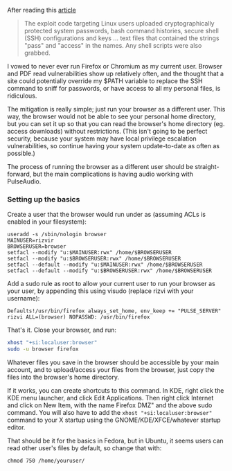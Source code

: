 After reading this [article](http://arstechnica.com/security/2015/08/0-day-attack-on-firefox-users-stole-password-and-key-data-patch-now/)

> The exploit code targeting Linux users uploaded cryptographically protected system passwords, bash command histories, secure shell (SSH) configurations and keys ... text files that contained the strings "pass" and "access" in the names. Any shell scripts were also grabbed.


I vowed to never ever run Firefox or Chromium as my current user. Browser and PDF read vulnerabilities show up relatively often, and the thought that a site could potentially override my $PATH variable to replace the SSH command to sniff for passwords, or have access to all my personal files, is ridiculous.

The mitigation is really simple; just run your browser as a different user. This way, the browser would not be able to see your personal home directory, but you can set it up so that you can read the browser's home directory (eg. access downloads) without restrictions. 
(This isn't going to be perfect security, because your system may have local privilege escalation vulnerabilities, so continue having your system update-to-date as often as possible.)

The process of running the browser as a different user should be straight-forward, but the main complications is having audio working with PulseAudio.


### Setting up the basics

Create a user that the browser would run under as (assuming ACLs is enabled in your filesystem):

```
useradd -s /sbin/nologin browser
MAINUSER=rizvir
BROWSERUSER=browser
setfacl --modify "u:$MAINUSER:rwx" /home/$BROWSERUSER
setfacl --modify "u:$BROWSERUSER:rwx" /home/$BROWSERUSER
setfacl --default --modify "u:$MAINUSER:rwx" /home/$BROWSERUSER
setfacl --default --modify "u:$BROWSERUSER:rwx" /home/$BROWSERUSER
```

Add a sudo rule as root to allow your current user to run your browser as your user, by appending this using visudo (replace rizvi with your username):

```
Defaults!/usr/bin/firefox always_set_home, env_keep += "PULSE_SERVER"
rizvi ALL=(browser) NOPASSWD: /usr/bin/firefox
````

That's it. Close your browser, and run:

```bash
xhost "+si:localuser:browser"
sudo -u browser firefox
````

Whatever files you save in the browser should be accessible by your main account, and to upload/access your files from the browser, just copy the files into the browser's home directory.

If it works, you can create shortcuts to this command. In KDE, right click the KDE menu launcher, and click Edit Applications. Then right click Internet and click on New Item, with the name Firefox DMZ" and the above sudo command. You will also have to add the `xhost "+si:localuser:browser"` command to your X startup using the GNOME/KDE/XFCE/whatever startup editor.

That should be it for the basics in Fedora, but in Ubuntu, it seems users can read other user's files by default, so change that with:

`chmod 750 /home/youruser/`






